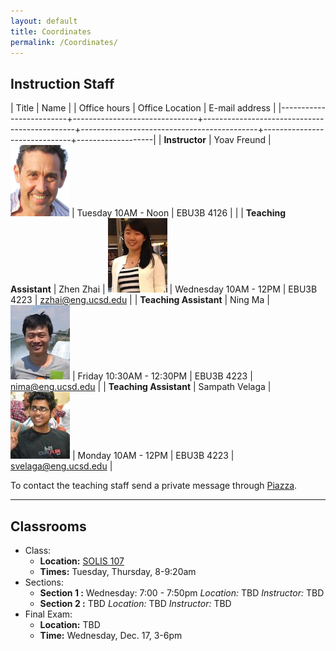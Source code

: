 ```yaml
---
layout: default
title: Coordinates
permalink: /Coordinates/
---
```


## Instruction Staff ##

| Title                   | Name                          |                                              | Office hours                               | Office Location              | E-mail address    |
|-------------------------+-------------------------------+----------------------------------------------+--------------------------------------------+------------------------------+-------------------|
| **Instructor**          | Yoav Freund		         | ![](/images/2010yoav2.png)              | Tuesday 10AM - Noon              | EBU3B 4126     |                   |
| **Teaching Assistant**  | Zhen Zhai     		     | ![](/images/Janet.jpg)                  | Wednesday 10AM - 12PM            | EBU3B 4223          | zzhai@eng.ucsd.edu    |
| **Teaching Assistant**  | Ning Ma 			     | ![](/images/Ning.jpg)                   | Friday 10:30AM - 12:30PM         | EBU3B 4223          | nima@eng.ucsd.edu |
| **Teaching Assistant**  | Sampath Velaga  	     | ![](/images/Sampath.jpg)                | Monday 10AM - 12PM               | EBU3B 4223           | svelaga@eng.ucsd.edu |

To contact the teaching staff send a private message through [Piazza](https://piazza.com/ucsd/fall2014/cse103/).

-------------------
## Classrooms ##

* Class:
	* **Location:** [SOLIS 107](/images/mapSolis.png) 
	* **Times:** Tuesday, Thursday, 8-9:20am
* Sections:
	* **Section 1 :** Wednesday: 7:00 - 7:50pm *Location:* TBD
        *Instructor:* TBD
	* **Section 2 :** TBD *Location:* TBD
        *Instructor:* TBD
* Final Exam:
	* **Location:** TBD
	* **Time:** Wednesday, Dec. 17, 3-6pm
